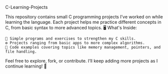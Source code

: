 C-Learning-Projects

This repository contains small C programming projects I’ve worked on while learning the language.
Each project helps me practice different concepts in C, from basic syntax to more advanced topics. 🖥️
What's Inside:

    📝 Simple programs and exercises to strengthen my C skills.
    ⚙️ Projects ranging from basic apps to more complex algorithms.
    💾 Code examples covering topics like memory management, pointers, and file handling.

Feel free to explore, fork, or contribute. I’ll keep adding more projects as I continue learning! 🚀
